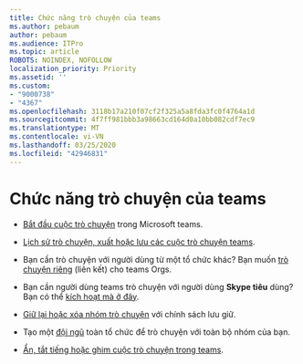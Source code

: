 ```yaml
---
title: Chức năng trò chuyện của teams
ms.author: pebaum
author: pebaum
ms.audience: ITPro
ms.topic: article
ROBOTS: NOINDEX, NOFOLLOW
localization_priority: Priority
ms.assetid: ''
ms.custom:
- "9000738"
- "4367"
ms.openlocfilehash: 3118b17a210f07cf2f325a5a8fda3fc0f4764a1d
ms.sourcegitcommit: 4f7ff981bbb3a98663cd164d0a10bb082cdf7ec9
ms.translationtype: MT
ms.contentlocale: vi-VN
ms.lasthandoff: 03/25/2020
ms.locfileid: "42946831"
---
```

# <a name="teams-chat-functionality"></a>Chức năng trò chuyện của teams

- [Bắt đầu cuộc trò chuyện](https://support.office.com/article/start-a-chat-in-teams-0c71b32b-c050-4930-a887-5afbe742b3d8) trong Microsoft teams.

- [Lịch sử trò chuyện, xuất hoặc lưu các cuộc trò chuyện teams](https://docs.microsoft.com/alchemyinsights/chat-history-in-microsoft-teams).

- Bạn cần trò chuyện với người dùng từ một tổ chức khác? Bạn muốn [trò chuyện riêng](https://docs.microsoft.com/microsoftteams/native-chat-for-external-users) (liên kết) cho teams Orgs.

- Bạn cần người dùng teams trò chuyện với người dùng **Skype tiêu** dùng? Bạn có thể [kích hoạt mà ở đây](https://docs.microsoft.com/microsoftteams/manage-external-access#step-1---enable-your-organization-to-communicate-with-another-teams-organization). 

- [Giữ lại hoặc xóa nhóm trò chuyện](https://docs.microsoft.com/microsoftteams/retention-policies) với chính sách lưu giữ.

- Tạo một [đội ngũ](https://docs.microsoft.com/microsoftteams/create-an-org-wide-team) toàn tổ chức để trò chuyện với toàn bộ nhóm của bạn.

- [Ẩn, tắt tiếng hoặc ghim cuộc trò chuyện trong teams](https://support.office.com/article/hide-mute-or-pin-a-chat-in-teams-9aee02ef-713d-495b-8a73-9762d8e4b066).
